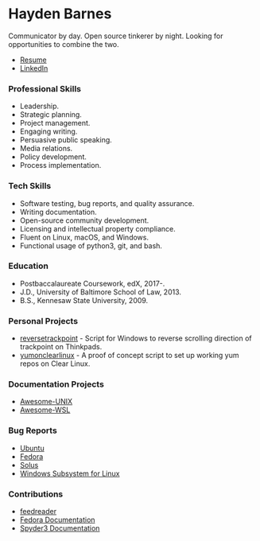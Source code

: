 # Hayden Barnes

Communicator by day.
Open source tinkerer by night.
Looking for opportunities to combine the two.

* [Resume](https://github.com/sirredbeard/My-Portfolio/blob/master/Resume.pdf)
* [LinkedIn](https://www.linkedin.com/in/thbarnes)

### Professional Skills

* Leadership.
* Strategic planning.
* Project management.
* Engaging writing.
* Persuasive public speaking.
* Media relations.
* Policy development.
* Process implementation.

### Tech Skills

* Software testing, bug reports, and quality assurance.
* Writing documentation.
* Open-source community development.
* Licensing and intellectual property compliance.
* Fluent on Linux, macOS, and Windows.
* Functional usage of python3, git, and bash.

### Education

* Postbaccalaureate Coursework, edX, 2017-.
* J.D., University of Baltimore School of Law, 2013.
* B.S., Kennesaw State University, 2009.

### Personal Projects

* [reversetrackpoint](https://github.com/sirredbeard/reversetrackpoint) - Script for Windows to reverse scrolling direction of trackpoint on Thinkpads.
* [yumonclearlinux](https://github.com/sirredbeard/yumonclearlinux) - A proof of concept script to set up working yum repos on Clear Linux.

### Documentation Projects

* [Awesome-UNIX](https://github.com/sirredbeard/Awesome-UNIX)
* [Awesome-WSL](https://github.com/sirredbeard/Awesome-WSL)

### Bug Reports

* [Ubuntu](https://bugs.launchpad.net/ubuntu/+bugs?search=Search&field.bug_reporter=recalcitrantowl)
* [Fedora](https://bugzilla.redhat.com/buglist.cgi?bug_status=NEW&bug_status=VERIFIED&bug_status=ASSIGNED&bug_status=MODIFIED&bug_status=ON_DEV&bug_status=ON_QA&bug_status=RELEASE_PENDING&bug_status=POST&email1=recalcitrantowl%40gmail.com&emailassigned_to1=1&emailcc1=1&emailreporter1=1&emailtype1=exact&list_id=8886617
)
* [Solus](https://dev.solus-project.com/p/sirredbeard/)
* [Windows Subsystem for Linux](https://github.com/Microsoft/WSL/issues/3249)

### Contributions

* [feedreader](https://github.com/jangernert/FeedReader/commits?author=sirredbeard&since=2018-04-01T04:00:00Z&until=2018-05-01T04:00:00Z)
* [Fedora Documentation](https://docs.fedoraproject.org/quick-docs/en-US/installing-spotify.html)
* [Spyder3 Documentation](https://github.com/spyder-ide/spyder-docs/pull/47)
